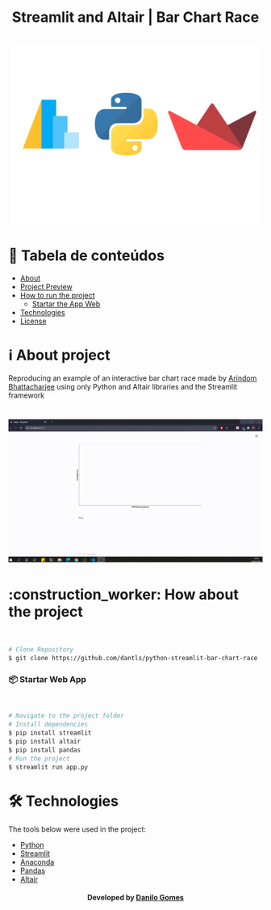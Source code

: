 <h1 align="center" name="title">Streamlit and Altair | Bar Chart Race</h1>

<h1 align="center">
  <img width=500 src="https://github.com/dantls/python-streamlit-bar-chart-race/blob/main/Logo.svg" alt="Logo" />
</h1>


# :pushpin: Tabela de conteúdos
<!--ts-->
   * [About](#About)
   * [Project Preview](#preview)
   * [How to run the project](#run)
      * [Startar the App Web](#web)
   * [Technologies](#technologies)
   * [License](#license)
<!--te-->


<h1 name="About">ℹ About project</h1>
Reproducing an example of an interactive bar chart race made by <a href="https://towardsdatascience.com/add-animated-charts-to-your-dashboards-with-streamlit-python-f41863f1ef7c" target="_blank">Arindom Bhattacharjee</a> using only Python and Altair libraries and the Streamlit framework

<h1 name="preview" align="center">
  <img width=1024 src="https://github.com/dantls/python-streamlit-bar-chart-race/blob/main/figure.gif" alt="preview" />
</h1>

<h1 name="run">:construction_worker: How about the project</h1> <br>

```bash
# Clone Repository
$ git clone https://github.com/dantls/python-streamlit-bar-chart-race
```

<h3 name='web'>📦 Startar Web App</h3><br>

```bash
# Navigate to the project folder
# Install dependencies
$ pip install streamlit
$ pip install altair
$ pip install pandas
# Run the project
$ streamlit run app.py
```

<h1 name="technologies">🛠 Technologies</h1>

The tools below were used in the project:

- [Python](https://www.python.org/)
- [Streamlit](https://www.streamlit.io/)
- [Anaconda](https://www.anaconda.com/)
- [Pandas](https://pandas.pydata.org/)
- [Altair](https://altair-viz.github.io/index.html)



<h4 name="license" align="center">
    Developed by <a href="https://www.linkedin.com/in/danilo-gomes-394459103/" target="_blank">Danilo Gomes</a>
</h4>
